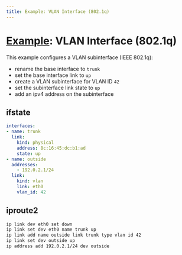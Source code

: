 ```yaml
---
title: Example: VLAN Interface (802.1q)
---
```


# [Example](../examples.md): VLAN Interface (802.1q)

This example configures a VLAN subinterface (IEEE 802.1q):
- rename the base interface to `trunk`
- set the base interface link to `up`
- create a VLAN subinterface for VLAN ID `42`
- set the subinterface link state to `up`
- add an ipv4 address on the subinterface


## ifstate

```yaml
interfaces:
- name: trunk
  link:
    kind: physical
    address: 8c:16:45:dc:b1:ad
    state: up
- name: outside
  addresses:
    - 192.0.2.1/24
  link:
    kind: vlan
    link: eth0
    vlan_id: 42
```


## iproute2

```bash
ip link dev eth0 set down
ip link set dev eth0 name trunk up
ip link add name outside link trunk type vlan id 42
ip link set dev outside up
ip address add 192.0.2.1/24 dev outside
```
